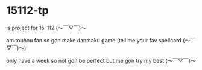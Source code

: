 # 15112-tp
is project for 15-112 (～￣▽￣)～

am touhou fan so gon make danmaku game (tell me your fav spellcard (～￣▽￣)～)

only have a week so not gon be perfect but me gon try my best (～￣▽￣)～


